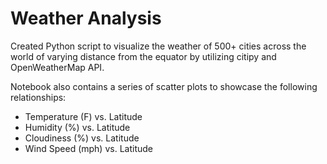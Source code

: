 # Weather Analysis

Created Python script to visualize the weather of 500+ cities across the world of varying distance from the equator by utilizing citipy and OpenWeatherMap API.

Notebook also contains a series of scatter plots to showcase the following relationships:
* Temperature (F) vs. Latitude
* Humidity (%) vs. Latitude
* Cloudiness (%) vs. Latitude
* Wind Speed (mph) vs. Latitude
